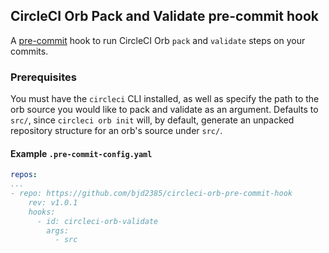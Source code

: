 CircleCI Orb Pack and Validate pre-commit hook
----------------------------------------------

A [pre-commit](https://github.com/pre-commit/pre-commit) hook to run CircleCI Orb `pack` and `validate` steps on your commits.

### Prerequisites

You must have the `circleci` CLI installed, as well as specify the path to the orb source you would like to pack and validate as an argument. Defaults to `src/`, since `circleci orb init` will, by default, generate an unpacked repository structure for an orb's source under `src/`.

#### Example `.pre-commit-config.yaml`

```yaml
repos:
...
- repo: https://github.com/bjd2385/circleci-orb-pre-commit-hook
    rev: v1.0.1
    hooks:
      - id: circleci-orb-validate
        args:
          - src
```
